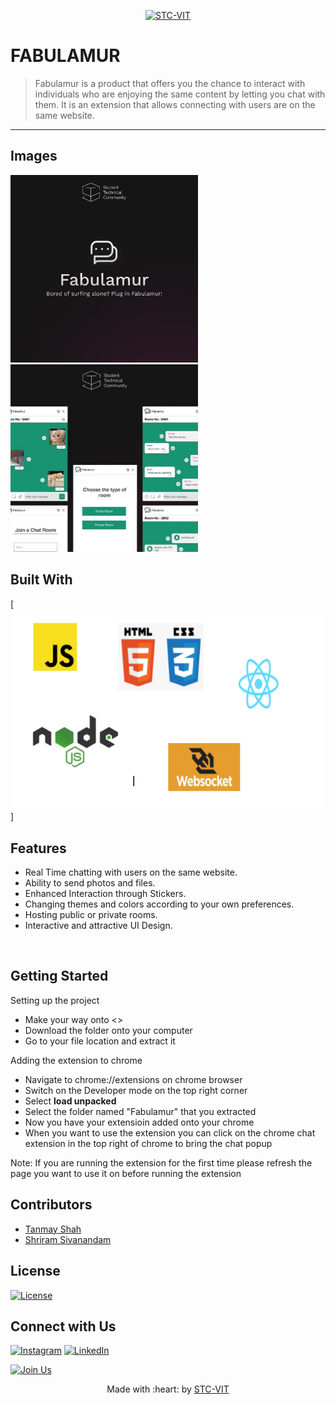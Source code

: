 <p align="center">
    <a href="https://stcvit.in/" target="_blank"><img src="https://github.com/STCVIT/STC-README/blob/master/gitbanner.png" title="STC-VIT" alt="STC-VIT"></a>
</p>
<h1>FABULAMUR</h1>

> <Subtitle>
> Fabulamur is a product that offers you the chance to interact with individuals who are enjoying the same content by letting you chat with them. It is an extension that allows connecting with users are on the same website.

---

## Images

<img src="./FabulamurLogo.jpeg" width='300' height="300"/> 
<br/>
<img src="./FabulamurImages.jpeg" width='300' height="300"/>

## Built With

[![Built With](./techStack.png)]

## Features

- Real Time chatting with users on the same website.
- Ability to send photos and files.
- Enhanced Interaction through Stickers.
- Changing themes and colors according to your own preferences.
- Hosting public or private rooms.
- Interactive and attractive UI Design.

<br>

## Getting Started

Setting up the project

- Make your way onto <<link to the build folder on google drive>>
- Download the folder onto your computer
- Go to your file location and extract it

Adding the extension to chrome

- Navigate to chrome://extensions on chrome browser
- Switch on the Developer mode on the top right corner
- Select **load unpacked**
- Select the folder named "Fabulamur" that you extracted
- Now you have your extensioin added onto your chrome
- When you want to use the extension you can click on the chrome chat extension in the top right of chrome to bring the chat popup

Note: If you are running the extension for the first time please refresh the page you want to use it on before running the extension

## Contributors

- <a href="https://github.com/shah-tanmay">Tanmay Shah</a>
- <a href="https://github.com/Shriram-Sivanandam">Shriram Sivanandam</a>

## License

[![License](http://img.shields.io/:license-mit-blue.svg?style=flat-square)](http://badges.mit-license.org)

## Connect with Us

[![Instagram](https://img.shields.io/badge/Instagram-E4405F?style=for-the-badge&logo=instagram&logoColor=white)](https://www.instagram.com/stcvit/)
[![LinkedIn](https://img.shields.io/badge/LinkedIn-0077B5?style=for-the-badge&logo=linkedin&logoColor=white)](https://www.linkedin.com/company/micvitvellore/mycompany/)

[![Join Us](https://img.shields.io/badge/Join%20Us-STC-VIT)](https://stcvit.in/)

<p align="center">
	Made with :heart: by <a href="https://stcvit.in/">STC-VIT</a>
</p>
